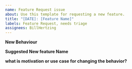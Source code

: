 ```yaml
---
name: Feature Request issue
about: Use this template for requesting a new feature.
title: "[DATE]: [Feature Name]"
labels: Feature Request, needs triage
assignees: BillHertzing
---
```


**New Behaviour**
<!-- Please ask questions on StackOverflow or the BillHertzing Gitter (https://gitter.im/BillHertzing/BillHertzing). Questions will be closed. -->

**Suggested New feature Name**

**what is motivation or use case for changing the behavior?**
